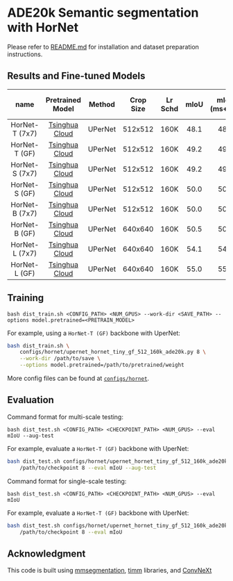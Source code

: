 # ADE20k Semantic segmentation with HorNet

 Please refer to [README.md](https://github.com/facebookresearch/ConvNeXt/tree/main/semantic_segmentation) for installation and dataset preparation instructions.

## Results and Fine-tuned Models

| name | Pretrained Model | Method | Crop Size | Lr Schd | mIoU | mIoU (ms+flip) | #params | FLOPs | Fine-tuned Model |
|:---:|:---:|:---:|:---:| :---:|:---:|:---:|:---:| :---:|:---:|
| HorNet-T (7x7) | [Tsinghua Cloud](https://cloud.tsinghua.edu.cn/f/1ca970586c6043709a3f/?dl=1) | UPerNet | 512x512 | 160K | 48.1 | 48.9 | 52M | 926G | [Tsinghua Cloud](https://cloud.tsinghua.edu.cn/f/55136f1d57074dcb894e/?dl=1) |
| HorNet-T (GF) | [Tsinghua Cloud](https://cloud.tsinghua.edu.cn/f/511faad0bde94dfcaa54/?dl=1) | UPerNet | 512x512 | 160K | 49.2 | 49.3 | 55M | 924G | [Tsinghua Cloud](https://cloud.tsinghua.edu.cn/f/5e1a6d01cd824f3b95f4/?dl=1) |
| HorNet-S (7x7) | [Tsinghua Cloud](https://cloud.tsinghua.edu.cn/f/46422799db2941f7b684/?dl=1) | UPerNet | 512x512 | 160K | 49.2 | 49.8 | 81M | 1030G | [Tsinghua Cloud](https://cloud.tsinghua.edu.cn/f/75aca9a8a67b4fd591ca/?dl=1) |
| HorNet-S (GF) | [Tsinghua Cloud](https://cloud.tsinghua.edu.cn/f/8405c984bf084d2ba85a/?dl=1) | UPerNet | 512x512 | 160K | 50.0 | 50.5 | 85M | 1027G | [Tsinghua Cloud](https://cloud.tsinghua.edu.cn/f/3e426d1b6f994907bb2c/?dl=1) |
| HorNet-B (7x7) | [Tsinghua Cloud](https://cloud.tsinghua.edu.cn/f/5c86cb3d655d4c17a959/?dl=1) | UPerNet | 512x512 | 160K | 50.0 | 50.5 | 121M | 1174G | [Tsinghua Cloud](https://cloud.tsinghua.edu.cn/f/543c70ce127440879374/?dl=1) |
| HorNet-B (GF) | [Tsinghua Cloud](https://cloud.tsinghua.edu.cn/f/6c84935e63b547f383fb/?dl=1) | UPerNet | 640x640 | 160K | 50.5 | 50.9 | 126M | 1171G | [Tsinghua Cloud](https://cloud.tsinghua.edu.cn/f/dd1ae599a8b3467d8dba/?dl=1) |
| HorNet-L (7x7) | [Tsinghua Cloud](https://cloud.tsinghua.edu.cn/f/4de41e26cb254c28a61a/?dl=1) | UPerNet | 640x640 | 160K | 54.1 | 54.5 | 232M | 2473G | [Tsinghua Cloud](https://cloud.tsinghua.edu.cn/f/a76f7ce114ad4e9c8ffb/?dl=1) |
| HorNet-L (GF) | [Tsinghua Cloud](https://cloud.tsinghua.edu.cn/f/8679b6acf63c41e285d9/?dl=1) | UPerNet | 640x640 | 160K | 55.0 | 55.2 | 239M | 2465G | [Tsinghua Cloud](https://cloud.tsinghua.edu.cn/f/9253bd0d50c84ab1b71e/?dl=1) |

## Training

```
bash dist_train.sh <CONFIG_PATH> <NUM_GPUS> --work-dir <SAVE_PATH> --options model.pretrained=<PRETRAIN_MODEL>
```

For example, using a `HorNet-T (GF)` backbone with UperNet:
```bash
bash dist_train.sh \
    configs/hornet/upernet_hornet_tiny_gf_512_160k_ade20k.py 8 \
    --work-dir /path/to/save \
    --options model.pretrained=/path/to/pretrained/weight
```

More config files can be found at [`configs/hornet`](configs/hornet).


## Evaluation

Command format for multi-scale testing:
```
bash dist_test.sh <CONFIG_PATH> <CHECKPOINT_PATH> <NUM_GPUS> --eval mIoU --aug-test
```

For example, evaluate a `HorNet-T (GF)` backbone with UperNet:
```bash
bash dist_test.sh configs/hornet/upernet_hornet_tiny_gf_512_160k_ade20k.py \ 
    /path/to/checkpoint 8 --eval mIoU --aug-test
```

Command format for single-scale testing:
```
bash dist_test.sh <CONFIG_PATH> <CHECKPOINT_PATH> <NUM_GPUS> --eval mIoU
```

For example, evaluate a `HorNet-T (GF)` backbone with UperNet:
```bash
bash dist_test.sh configs/hornet/upernet_hornet_tiny_gf_512_160k_ade20k.py \ 
    /path/to/checkpoint 8 --eval mIoU
```

## Acknowledgment 

This code is built using [mmsegmentation](https://github.com/open-mmlab/mmsegmentation), [timm](https://github.com/rwightman/pytorch-image-models) libraries, and [ConvNeXt](https://github.com/facebookresearch/ConvNeXt)
